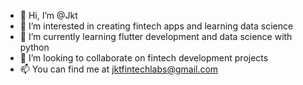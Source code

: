 - 👋 Hi, I’m @Jkt
- 👀 I’m interested in creating fintech apps and learning data science
- 🌱 I’m currently learning flutter development and data science with python
- 💞️ I’m looking to collaborate on fintech development projects
- 📫 You can find me at jktfintechlabs@gmail.com

<!---
Cheeky-devs/Cheeky-devs is a ✨ special ✨ repository because its `README.md` (this file) appears on your GitHub profile.
You can click the Preview link to take a look at your changes.
--->

